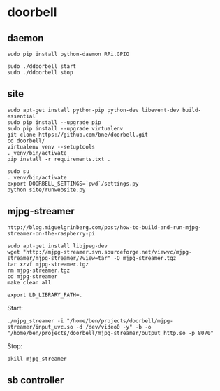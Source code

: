 doorbell
========

daemon
------
    sudo pip install python-daemon RPi.GPIO

    sudo ./ddoorbell start
    sudo ./ddoorbell stop

site
----

    sudo apt-get install python-pip python-dev libevent-dev build-essential
    sudo pip install --upgrade pip
    sudo pip install --upgrade virtualenv
    git clone https://github.com/bne/doorbell.git
    cd doorbell/
    virtualenv venv --setuptools
    . venv/bin/activate
    pip install -r requirements.txt .

    sudo su
    . venv/bin/activate
    export DOORBELL_SETTINGS=`pwd`/settings.py
    python site/runwebsite.py

mjpg-streamer
-------------

    http://blog.miguelgrinberg.com/post/how-to-build-and-run-mjpg-streamer-on-the-raspberry-pi

    sudo apt-get install libjpeg-dev
    wget "http://mjpg-streamer.svn.sourceforge.net/viewvc/mjpg-streamer/mjpg-streamer/?view=tar" -O mjpg-streamer.tgz
    tar xzvf mjpg-streamer.tgz
    rm mjpg-streamer.tgz
    cd mjpg-streamer
    make clean all

    export LD_LIBRARY_PATH=.

Start:

    ./mjpg_streamer -i "/home/ben/projects/doorbell/mjpg-streamer/input_uvc.so -d /dev/video0 -y" -b -o "/home/ben/projects/doorbell/mjpg-streamer/output_http.so -p 8070"

Stop:

    pkill mjpg_streamer

sb controller
-------------
